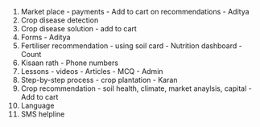 1. Market place - payments
                - Add to cart on recommendations
                - Aditya
2. Crop disease detection 
3. Crop disease solution - add to cart
4. Forms - Aditya
5. Fertiliser recommendation - using soil card 
                             - Nutrition dashboard
                             - Count 
6. Kisaan rath - Phone numbers
7. Lessons - videos
           - Articles
           - MCQ
           - Admin  
8. Step-by-step process - crop plantation - Karan 
9. Crop recommendation - soil health, climate, market anaylsis, capital
                       - Add to cart
10. Language 
11. SMS helpline 

